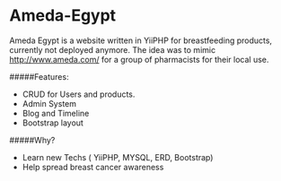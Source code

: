 # Ameda-Egypt

Ameda Egypt is a website written in YiiPHP for breastfeeding products, currently not deployed anymore. The idea was to mimic http://www.ameda.com/ for a group of pharmacists for their local use.


#####Features:
* CRUD for Users and products.
* Admin System
* Blog and Timeline
* Bootstrap layout

#####Why?
* Learn new Techs ( YiiPHP, MYSQL, ERD, Bootstrap)
* Help spread breast cancer awareness 
